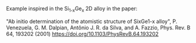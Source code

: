 Example inspired in the Si<sub>1-x</sub>Ge<sub>x</sub> 2D alloy in the paper:

"Ab initio determination of the atomistic structure of SixGe1-x alloy", P. Venezuela, G. M. Dalpian, Antônio J. R. da Silva, and A. Fazzio, Phys. Rev. B 64, 193202 (2001) https://doi.org/10.1103/PhysRevB.64.193202
